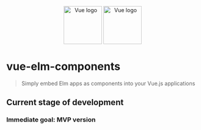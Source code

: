 <p align="center">
<a href="https://vuejs.org" target="_blank" rel="noopener noreferrer"><img width="100" src="https://vuejs.org/images/logo.png" alt="Vue logo"></a>
<a href="https://elm-lang.org" target="_blank" rel="noopener noreferrer"><img width="100" src="https://vuejs.org/images/logo.png" alt="Vue logo"></a>
</p>

# vue-elm-components

> Simply embed Elm apps as components into your Vue.js applications

## Current stage of development <prototype>

### Immediate goal: MVP version
